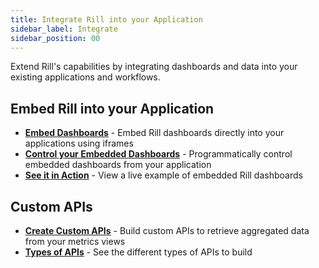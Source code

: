 ```yaml
---
title: Integrate Rill into your Application
sidebar_label: Integrate
sidebar_position: 00
---
```


Extend Rill's capabilities by integrating dashboards and data into your existing applications and workflows.

## Embed Rill into your Application

- **[Embed Dashboards](/integrate/embedding)** - Embed Rill dashboards directly into your applications using iframes
- **[Control your Embedded Dashboards](/integrate/embed-iframe-api)** - Programmatically control embedded dashboards from your application
- **[See it in Action](https://rill-embedding-example.netlify.app/)** - View a live example of embedded Rill dashboards



## Custom APIs

- **[Create Custom APIs](/integrate/custom-api)** - Build custom APIs to retrieve aggregated data from your metrics views
- **[Types of APIs](/integrate/custom-apis)** - See the different types of APIs to build


